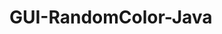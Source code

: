 # GUI-RandomColor-Java

<a href="z1img.png" width="200" height="100"> <br>
<a href="z2img.png" width="200" height="100">
